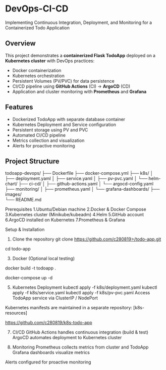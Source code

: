 # DevOps-CI-CD
Implementing Continuous Integration, Deployment, and Monitoring for a Containerized Todo Application

## Overview

This project demonstrates a **containerized Flask TodoApp** deployed on a **Kubernetes cluster** with DevOps practices:  

- Docker containerization  
- Kubernetes orchestration  
- Persistent Volumes (PV/PVC) for data persistence  
- CI/CD pipeline using **GitHub Actions** (CI) → **ArgoCD** (CD)  
- Application and cluster monitoring with **Prometheus** and **Grafana**  



## Features

- Dockerized TodoApp with separate database container  
- Kubernetes Deployment and Service configuration  
- Persistent storage using PV and PVC  
- Automated CI/CD pipeline  
- Metrics collection and visualization  
- Alerts for proactive monitoring  


## Project Structure

todoapp-devops/
├── Dockerfile
├── docker-compose.yml
├── k8s/
│   ├── deployment.yaml
│   ├── service.yaml
│   ├── pv-pvc.yaml
│   └── helm-chart/
├── ci-cd/
│   ├── github-actions.yaml
│   └── argocd-config.yaml
├── monitoring/
│   ├── prometheus.yaml
│   └── grafana-dashboards/
├── images/           
└── README.md


Prerequisites
1.Ubuntu/Debian machine
2.Docker & Docker Compose
3.Kubernetes cluster (Minikube/kubeadm)
4.Helm
5.GitHub account
6.ArgoCD installed on Kubernetes
7.Prometheus & Grafana

Setup & Installation
1. Clone the repository
git clone https://github.com/c280819>/todo-app.git

cd todo-app

3. Docker (Optional local testing)
   
docker build -t todoapp .

docker-compose up -d

5. Kubernetes Deployment
kubectl apply -f k8s/deployment.yaml
kubectl apply -f k8s/service.yaml
kubectl apply -f k8s/pv-pvc.yaml
Access TodoApp service via ClusterIP / NodePort

Kubernetes manifests are maintained in a separate repository: [k8s-resources]

https://github.com/c280819/k8s-todo-app

7. CI/CD
GitHub Actions handles continuous integration (build & test)
ArgoCD automates deployment to Kubernetes cluster

8. Monitoring
Prometheus collects metrics from cluster and TodoApp
Grafana dashboards visualize metrics

Alerts configured for proactive monitoring
